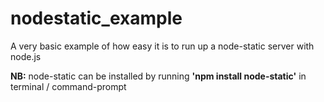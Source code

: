 # nodestatic_example

A very basic example of how easy it is to run up a node-static server with node.js

__NB:__ node-static can be installed by running __'npm install node-static'__ in terminal / command-prompt
 
